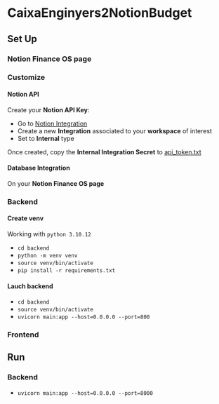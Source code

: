 # CaixaEnginyers2NotionBudget


## Set Up

### Notion Finance OS page

### Customize
#### Notion API
Create your **Notion API Key**:
- Go to [Notion Integration](https://www.notion.so/profile/integrations)
- Create a new **Integration** associated to your **workspace** of interest
- Set to **Internal** type

Once created, copy the **Internal Integration Secret** to [api_token.txt](api_token.txt)

#### Database Integration
On your **Notion Finance OS page**


### Backend
#### Create venv
Working with `python 3.10.12`
- `cd backend` 
- `python -m venv venv`
- `source venv/bin/activate`
- `pip install -r requirements.txt`

#### Lauch backend
- `cd backend`
- `source venv/bin/activate`
- `uvicorn main:app --host=0.0.0.0 --port=800`
### Frontend


## Run
### Backend
- `uvicorn main:app --host=0.0.0.0 --port=8000`